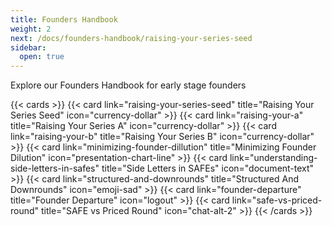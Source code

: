 ```yaml
---
title: Founders Handbook
weight: 2
next: /docs/founders-handbook/raising-your-series-seed
sidebar:
  open: true
---
```


Explore our Founders Handbook for early stage founders

<!--more-->

{{< cards >}}
  {{< card link="raising-your-series-seed" title="Raising Your Series Seed" icon="currency-dollar" >}}
  {{< card link="raising-your-a" title="Raising Your Series A" icon="currency-dollar" >}}
  {{< card link="raising-your-b" title="Raising Your Series B" icon="currency-dollar" >}}
  {{< card link="minimizing-founder-dillution" title="Minimizing Founder Dilution" icon="presentation-chart-line" >}}
  {{< card link="understanding-side-letters-in-safes" title="Side Letters in SAFEs" icon="document-text" >}}
  {{< card link="structured-and-downrounds" title="Structured And Downrounds" icon="emoji-sad" >}}
  {{< card link="founder-departure" title="Founder Departure" icon="logout" >}}
  {{< card link="safe-vs-priced-round" title="SAFE vs Priced Round" icon="chat-alt-2" >}}
{{< /cards >}}